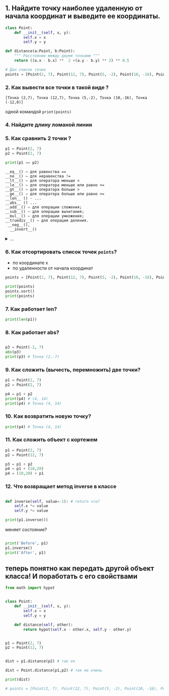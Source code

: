 
## 1. Найдите точку наиболее удаленную от начала координат и выведите ее координаты. 

```python
class Point:
    def __init__(self, x, y):
        self.x = x
        self.y = y

def distance(a:Point, b:Point):
    """ Расстояние между двумя точками """
    return ((a.x - b.x) **  2 +(a.y - b.y) ** 2) ** 0.5

# Дан список точек
points = [Point(2, 7), Point(12, 7), Point(5, -2), Point(10, -16), Point(-12, 0)]
```

### 2. Как вывести все точки в такой виде ?

```
[Точка (2,7), Точка (12,7), Точка (5,-2), Точка (10,-16), Точка (-12,0)]
```
одной командой `print(points)`

### 4. Найдите длину ломаной линии

### 5. Как сравнить 2 точки ?

```python
p1 = Point(2, 7)
p2 = Point(2, 7)

print(p1 == p2)
```


```
__eq__() – для равенства ==
__ne__() – для неравенства !=
__lt__() – для оператора меньше <
__le__() – для оператора меньше или равно <=
__gt__() – для оператора больше >
__ge__() – для оператора больше или равно >=
__len__ () - ...
__abs__ () ...
__add__() – для операции сложения;
__sub__() – для операции вычитания;
__mul__() – для операции умножения;
__truediv__() – для операции деления.
 __neg__(),
  __invert__()

```


<details>
<summary>...</summary>

```python

def __eq__(self,other):
    return self.x == other.x and self.y == other.y
```
</details>

### 6. Как отсортировать список точек `points`?
* по координате х
* по удаленности от начала координат

```python
points = [Point(2, 7), Point(12, 7), Point(5, -2), Point(10, -16), Point(-12, 0)]

print(points)
points.sort()
print(points)
```


### 7. Как работает len?

```python
print(len(p1))
```
### 8. Как работает abs?

```python

p3 = Point(-2, 7)
abs(p3)
print(p3) # Точка (2,-7)
```

### 9. Как сложить (вычесть, перемножить) две точки?

```python
p1 = Point(2, 7)
p2 = Point(2, 7)

p4 = p1 + p2
print(p4) # (4, 14)
print(p4) # Точка (4, 14)

```

### 10. Как возвратить новую точку?
```python
print(p4) # Точка (4, 14)
```

### 11. Как сложить объект с кортежем

```python
p1 = Point(2, 7)
p2 = Point(12, 7)

p3 = p1 + p2
p4 = p1 + (10,20)
p4 = (10,20) + p1
```



### 12. Что возвращает метод inverse в классе

```python

def inverse(self, value=-1): # return что?
    self.x *= value
    self.y *= value

print(p1.inverse())
```

меняет состояние?
```python

print('Before', p1)
p1.inverse()
print('After', p1)

```

##  теперь понятно как передать другой объект класса! И поработать с его свойствами

```python
from math import hypot


class Point:
    def __init__(self, x, y):
        self.x = x
        self.y = y

    def distance(self, other):
        return hypot(self.x - other.x, self.y - other.y)


p1 = Point(2, 7)
p2 = Point(12, 7)


dist = p1.distance(p2) # так ок

dist = Point.distance(p1,p2) # так не очень

print(dist)

# points = [Point(2, 7), Point(12, 7), Point(5, -2), Point(10, -16), Point(-12, 0)]

```
